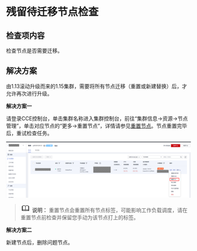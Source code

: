 # 残留待迁移节点检查<a name="cce_10_0439"></a>

## 检查项内容<a name="section6248164443418"></a>

检查节点是否需要迁移。

## 解决方案<a name="section1174314565344"></a>

由1.13滚动升级而来的1.15集群，需要将所有节点迁移（重置或新建替换）后，才允许再次进行升级。

**解决方案一**

请登录CCE控制台，单击集群名称进入集群控制台，前往“集群信息-\>资源-\>节点管理”，单击对应节点的“更多-\>重置节点”，详情请参见[重置节点](重置节点.md)。节点重置完毕后，重试检查任务。

![](figures/zh-cn_image_0000001471372321.png)

>![](public_sys-resources/icon-note.gif) **说明：** 
>重置节点会重置所有节点标签，可能影响工作负载调度，请在重置节点前检查并保留您手动为该节点打上的标签。

**解决方案二**

新建节点后，删除问题节点。

